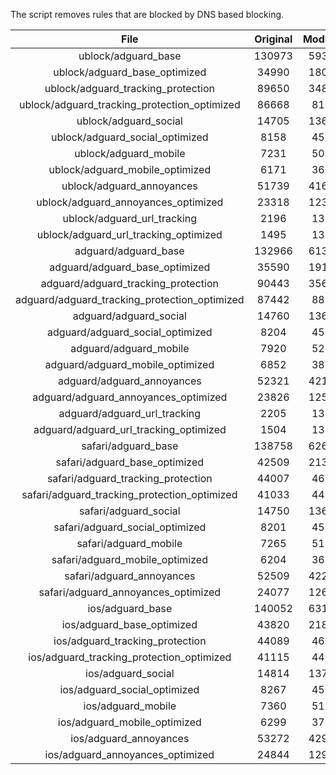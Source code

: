 The script removes rules that are blocked by DNS based blocking.


| File | Original | Modified |
|:----:|:-----:|:-----:|
| ublock/adguard_base | 130973 | 59336 |
| ublock/adguard_base_optimized | 34990 | 18081 |
| ublock/adguard_tracking_protection | 89650 | 34881 |
| ublock/adguard_tracking_protection_optimized | 86668 | 8118 |
| ublock/adguard_social | 14705 | 13639 |
| ublock/adguard_social_optimized | 8158 | 4533 |
| ublock/adguard_mobile | 7231 | 5083 |
| ublock/adguard_mobile_optimized | 6171 | 3630 |
| ublock/adguard_annoyances | 51739 | 41658 |
| ublock/adguard_annoyances_optimized | 23318 | 12314 |
| ublock/adguard_url_tracking | 2196 | 1337 |
| ublock/adguard_url_tracking_optimized | 1495 | 1334 |
| adguard/adguard_base | 132966 | 61388 |
| adguard/adguard_base_optimized | 35590 | 19115 |
| adguard/adguard_tracking_protection | 90443 | 35616 |
| adguard/adguard_tracking_protection_optimized | 87442 | 8837 |
| adguard/adguard_social | 14760 | 13699 |
| adguard/adguard_social_optimized | 8204 | 4579 |
| adguard/adguard_mobile | 7920 | 5264 |
| adguard/adguard_mobile_optimized | 6852 | 3804 |
| adguard/adguard_annoyances | 52321 | 42161 |
| adguard/adguard_annoyances_optimized | 23826 | 12590 |
| adguard/adguard_url_tracking | 2205 | 1345 |
| adguard/adguard_url_tracking_optimized | 1504 | 1342 |
| safari/adguard_base | 138758 | 62619 |
| safari/adguard_base_optimized | 42509 | 21388 |
| safari/adguard_tracking_protection | 44007 | 4600 |
| safari/adguard_tracking_protection_optimized | 41033 | 4451 |
| safari/adguard_social | 14750 | 13683 |
| safari/adguard_social_optimized | 8201 | 4566 |
| safari/adguard_mobile | 7265 | 5122 |
| safari/adguard_mobile_optimized | 6204 | 3663 |
| safari/adguard_annoyances | 52509 | 42267 |
| safari/adguard_annoyances_optimized | 24077 | 12671 |
| ios/adguard_base | 140052 | 63129 |
| ios/adguard_base_optimized | 43820 | 21895 |
| ios/adguard_tracking_protection | 44089 | 4608 |
| ios/adguard_tracking_protection_optimized | 41115 | 4459 |
| ios/adguard_social | 14814 | 13721 |
| ios/adguard_social_optimized | 8267 | 4586 |
| ios/adguard_mobile | 7360 | 5166 |
| ios/adguard_mobile_optimized | 6299 | 3704 |
| ios/adguard_annoyances | 53272 | 42922 |
| ios/adguard_annoyances_optimized | 24844 | 12991 |